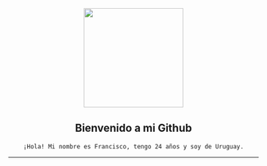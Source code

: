 

<div align="center">
  <img src="https://media.giphy.com/media/PmAjqmm4beKervYzFr/giphy.gif" width="200" />
  
  <h2>  Bienvenido a mi Github </h2
---
  <h3>
    
    ¡Hola! Mi nombre es Francisco, tengo 24 años y soy de Uruguay.
   
  </h3>
</div>

---




